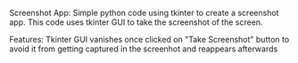 Screenshot App:
Simple python code using tkinter to create a screenshot app. This code uses tkinter GUI to take the screenshot of the screen.

Features: 
Tkinter GUI vanishes once clicked on "Take Screenshot" button to avoid it from getting captured in the screenhot and reappears afterwards
